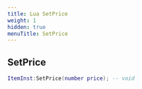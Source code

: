 ```yaml
---
title: Lua SetPrice
weight: 1
hidden: true
menuTitle: SetPrice
---
```

## SetPrice
```lua
ItemInst:SetPrice(number price); -- void
```
